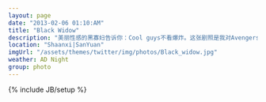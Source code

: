 ```yaml
---
layout: page
date: "2013-02-06 01:10:AM"
title: "Black Widow"
description: "美丽性感的黑寡妇告诉你：Cool guys不看爆炸。这张剧照是我对Avengers最满意的一张，红色的爆炸，红色的头发，凹凸有致的身形，淡定的表情仿佛在爆炸中若有所思，虽然正常来讲这个姿势比较ZB，但还是一阵莫名的好感，让我对她的敌人们羡慕起来"
location: "Shaanxi|SanYuan"
imgUrl: "/assets/themes/twitter/img/photos/Black_widow.jpg"
weather: AD Night
group: photo
---
```

{% include JB/setup %}
